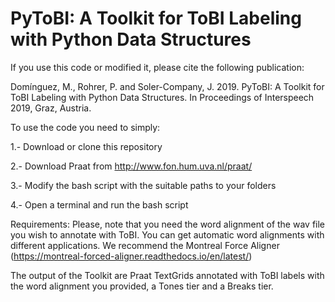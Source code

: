 # PyToBI: A Toolkit for ToBI Labeling with Python Data Structures


If you use this code or modified it, please cite the following publication:

Domínguez, M., Rohrer, P. and Soler-Company, J. 2019. PyToBI: A Toolkit for ToBI Labeling with Python Data Structures. In Proceedings of Interspeech 2019, Graz, Austria.

To use the code you need to simply: 

1.- Download or clone this repository

2.- Download Praat from http://www.fon.hum.uva.nl/praat/

3.- Modify the bash script with the suitable paths to your folders

4.- Open a terminal and run the bash script

Requirements:
Please, note that you need the word alignment of the wav file you wish to annotate with ToBI. You can get automatic word alignments with different applications. We recommend the Montreal Force Aligner (https://montreal-forced-aligner.readthedocs.io/en/latest/)

The output of the Toolkit are Praat TextGrids annotated with ToBI labels with the word alignment you provided, a Tones tier and a Breaks tier.
